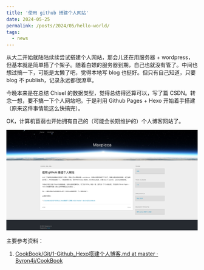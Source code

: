 ```yaml
---
title: '使用 github 搭建个人网站'
date: 2024-05-25
permalink: /posts/2024/05/hello-world/
tags:
  - news
---
```


从大二开始就陆陆续续尝试搭建个人网站，那会儿还在用服务器 + wordpress，但基本就是简单搭了个架子。随着白嫖的服务器到期，自己也就没有管了。中间也想过搞一下，可能是太懒了吧，觉得本地写 blog 也挺好。但只有自己知道，只要 blog 不 publish，记录永远都很潦草。

今晚本来是在总结 Chisel 的数据类型，觉得总结得还算可以，写了篇 CSDN。转念一想，要不搞一下个人网站吧。于是利用 Github Pages + Hexo 开始着手搭建（原来这件事情能这么快搞完）。

OK，计算机苣蒻也开始拥有自己的（可能会长期维护的）个人博客网站了。

![image-20250724133909659](assets/2024-05-25-hello-world.assets/image-20250724133909659.png)

主要参考资料：
1. [CookBook/Git/1-Github_Hexo搭建个人博客.md at master · Byron4j/CookBook](https://github.com/Byron4j/CookBook/blob/master/Git/1-Github_Hexo%E6%90%AD%E5%BB%BA%E4%B8%AA%E4%BA%BA%E5%8D%9A%E5%AE%A2.md)